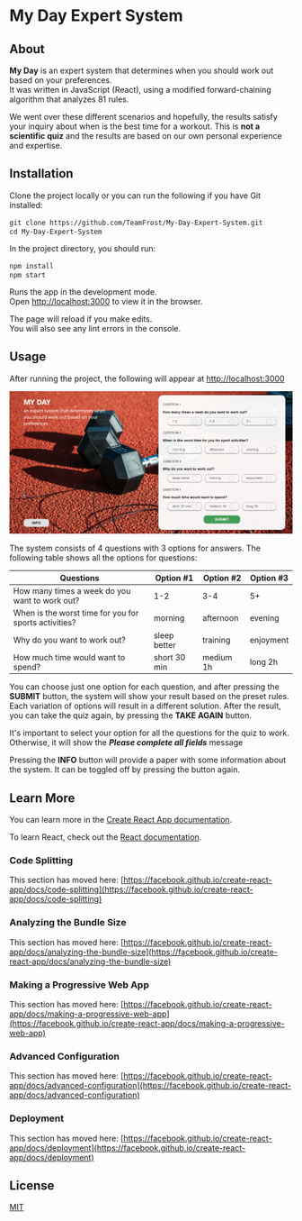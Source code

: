 # My Day Expert System
## About

**My Day** is an expert system that determines when you should work out based on your preferences. \
It was written in JavaScript (React), using a modified forward-chaining algorithm that analyzes 81 rules. 

We went over these different scenarios and hopefully, the results satisfy your inquiry about when is the best time for a workout. This is **not a scientific quiz** and the results are based on our own personal experience and expertise. 



## Installation

Clone the project locally or you can run the following if you have Git installed:

```
git clone https://github.com/TeamFrost/My-Day-Expert-System.git
cd My-Day-Expert-System
```
In the project directory, you should run:

```
npm install 
npm start
```

Runs the app in the development mode.\
Open [http://localhost:3000](http://localhost:3000) to view it in the browser.

The page will reload if you make edits.\
You will also see any lint errors in the console.

## Usage

After running the project, the following will appear at [http://localhost:3000](http://localhost:3000)

![Initial System](docs/initialPage.png)

The system consists of 4 questions with 3 options for answers. The following table shows all the options for questions:


| Questions  | Option #1 |  Option #2  | Option #3 |
| ------------- | ------------- | -------------  | ------------- |
| How many times a week do you want to work out?  | 1-2  | 3-4   | 5+  |
| When is the worst time for you for sports activities?| morning  | afternoon   | evening  |
| Why do you want to work out?| sleep better  | training   | enjoyment  |
| How much time would want to spend?| short 30 min  | medium 1h   | long 2h  |

You can choose just one option for each question, and after pressing the **SUBMIT** button, the system will show your result based on the preset rules. Each variation of options will result in a different solution. After the result, you can take the quiz again, by pressing the **TAKE AGAIN** button. 

It's important to select your option for all the questions for the quiz to work. Otherwise, it will show the ***Please complete all fields*** message


Pressing the **INFO** button will provide a paper with some information about the system. It can be toggled off by pressing the button again.


## Learn More

You can learn more in the [Create React App documentation](https://facebook.github.io/create-react-app/docs/getting-started).

To learn React, check out the [React documentation](https://reactjs.org/).

### Code Splitting

This section has moved here: [https://facebook.github.io/create-react-app/docs/code-splitting](https://facebook.github.io/create-react-app/docs/code-splitting)

### Analyzing the Bundle Size

This section has moved here: [https://facebook.github.io/create-react-app/docs/analyzing-the-bundle-size](https://facebook.github.io/create-react-app/docs/analyzing-the-bundle-size)

### Making a Progressive Web App

This section has moved here: [https://facebook.github.io/create-react-app/docs/making-a-progressive-web-app](https://facebook.github.io/create-react-app/docs/making-a-progressive-web-app)

### Advanced Configuration

This section has moved here: [https://facebook.github.io/create-react-app/docs/advanced-configuration](https://facebook.github.io/create-react-app/docs/advanced-configuration)

### Deployment

This section has moved here: [https://facebook.github.io/create-react-app/docs/deployment](https://facebook.github.io/create-react-app/docs/deployment)

## License
[MIT](https://choosealicense.com/licenses/mit/)